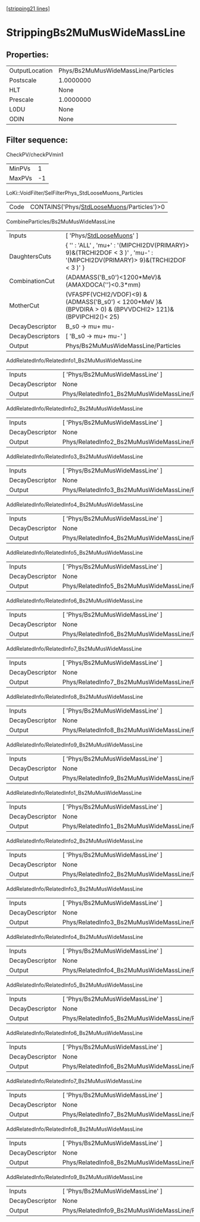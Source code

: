 [[stripping21 lines]](./stripping21-index)

# StrippingBs2MuMusWideMassLine

## Properties:

|                |                                     |
|----------------|-------------------------------------|
| OutputLocation | Phys/Bs2MuMusWideMassLine/Particles |
| Postscale      | 1.0000000                           |
| HLT            | None                                |
| Prescale       | 1.0000000                           |
| L0DU           | None                                |
| ODIN           | None                                |

## Filter sequence:

CheckPV/checkPVmin1

|        |     |
|--------|-----|
| MinPVs | 1   |
| MaxPVs | -1  |

LoKi::VoidFilter/SelFilterPhys_StdLooseMuons_Particles

|      |                                                                                            |
|------|--------------------------------------------------------------------------------------------|
| Code | CONTAINS('Phys/[StdLooseMuons](./stripping21-commonparticles-stdloosemuons)/Particles')\>0 |

CombineParticles/Bs2MuMusWideMassLine

|                  |                                                                                                                              |
|------------------|------------------------------------------------------------------------------------------------------------------------------|
| Inputs           | [ 'Phys/[StdLooseMuons](./stripping21-commonparticles-stdloosemuons)' ]                                                    |
| DaughtersCuts    | { '' : 'ALL' , 'mu+' : '(MIPCHI2DV(PRIMARY)\> 9)&(TRCHI2DOF \< 3 )' , 'mu-' : '(MIPCHI2DV(PRIMARY)\> 9)&(TRCHI2DOF \< 3 )' } |
| CombinationCut   | (ADAMASS('B_s0')\<1200\*MeV)& (AMAXDOCA('')\<0.3\*mm)                                                                        |
| MotherCut        | (VFASPF(VCHI2/VDOF)\<9) & (ADMASS('B_s0') \< 1200\*MeV )& (BPVDIRA \> 0) & (BPVVDCHI2\> 121)& (BPVIPCHI2()\< 25)             |
| DecayDescriptor  | B_s0 -\> mu+ mu-                                                                                                             |
| DecayDescriptors | [ 'B_s0 -\> mu+ mu-' ]                                                                                                     |
| Output           | Phys/Bs2MuMusWideMassLine/Particles                                                                                          |

AddRelatedInfo/RelatedInfo1_Bs2MuMusWideMassLine

|                 |                                                  |
|-----------------|--------------------------------------------------|
| Inputs          | [ 'Phys/Bs2MuMusWideMassLine' ]                |
| DecayDescriptor | None                                             |
| Output          | Phys/RelatedInfo1_Bs2MuMusWideMassLine/Particles |

AddRelatedInfo/RelatedInfo2_Bs2MuMusWideMassLine

|                 |                                                  |
|-----------------|--------------------------------------------------|
| Inputs          | [ 'Phys/Bs2MuMusWideMassLine' ]                |
| DecayDescriptor | None                                             |
| Output          | Phys/RelatedInfo2_Bs2MuMusWideMassLine/Particles |

AddRelatedInfo/RelatedInfo3_Bs2MuMusWideMassLine

|                 |                                                  |
|-----------------|--------------------------------------------------|
| Inputs          | [ 'Phys/Bs2MuMusWideMassLine' ]                |
| DecayDescriptor | None                                             |
| Output          | Phys/RelatedInfo3_Bs2MuMusWideMassLine/Particles |

AddRelatedInfo/RelatedInfo4_Bs2MuMusWideMassLine

|                 |                                                  |
|-----------------|--------------------------------------------------|
| Inputs          | [ 'Phys/Bs2MuMusWideMassLine' ]                |
| DecayDescriptor | None                                             |
| Output          | Phys/RelatedInfo4_Bs2MuMusWideMassLine/Particles |

AddRelatedInfo/RelatedInfo5_Bs2MuMusWideMassLine

|                 |                                                  |
|-----------------|--------------------------------------------------|
| Inputs          | [ 'Phys/Bs2MuMusWideMassLine' ]                |
| DecayDescriptor | None                                             |
| Output          | Phys/RelatedInfo5_Bs2MuMusWideMassLine/Particles |

AddRelatedInfo/RelatedInfo6_Bs2MuMusWideMassLine

|                 |                                                  |
|-----------------|--------------------------------------------------|
| Inputs          | [ 'Phys/Bs2MuMusWideMassLine' ]                |
| DecayDescriptor | None                                             |
| Output          | Phys/RelatedInfo6_Bs2MuMusWideMassLine/Particles |

AddRelatedInfo/RelatedInfo7_Bs2MuMusWideMassLine

|                 |                                                  |
|-----------------|--------------------------------------------------|
| Inputs          | [ 'Phys/Bs2MuMusWideMassLine' ]                |
| DecayDescriptor | None                                             |
| Output          | Phys/RelatedInfo7_Bs2MuMusWideMassLine/Particles |

AddRelatedInfo/RelatedInfo8_Bs2MuMusWideMassLine

|                 |                                                  |
|-----------------|--------------------------------------------------|
| Inputs          | [ 'Phys/Bs2MuMusWideMassLine' ]                |
| DecayDescriptor | None                                             |
| Output          | Phys/RelatedInfo8_Bs2MuMusWideMassLine/Particles |

AddRelatedInfo/RelatedInfo9_Bs2MuMusWideMassLine

|                 |                                                  |
|-----------------|--------------------------------------------------|
| Inputs          | [ 'Phys/Bs2MuMusWideMassLine' ]                |
| DecayDescriptor | None                                             |
| Output          | Phys/RelatedInfo9_Bs2MuMusWideMassLine/Particles |

AddRelatedInfo/RelatedInfo1_Bs2MuMusWideMassLine

|                 |                                                  |
|-----------------|--------------------------------------------------|
| Inputs          | [ 'Phys/Bs2MuMusWideMassLine' ]                |
| DecayDescriptor | None                                             |
| Output          | Phys/RelatedInfo1_Bs2MuMusWideMassLine/Particles |

AddRelatedInfo/RelatedInfo2_Bs2MuMusWideMassLine

|                 |                                                  |
|-----------------|--------------------------------------------------|
| Inputs          | [ 'Phys/Bs2MuMusWideMassLine' ]                |
| DecayDescriptor | None                                             |
| Output          | Phys/RelatedInfo2_Bs2MuMusWideMassLine/Particles |

AddRelatedInfo/RelatedInfo3_Bs2MuMusWideMassLine

|                 |                                                  |
|-----------------|--------------------------------------------------|
| Inputs          | [ 'Phys/Bs2MuMusWideMassLine' ]                |
| DecayDescriptor | None                                             |
| Output          | Phys/RelatedInfo3_Bs2MuMusWideMassLine/Particles |

AddRelatedInfo/RelatedInfo4_Bs2MuMusWideMassLine

|                 |                                                  |
|-----------------|--------------------------------------------------|
| Inputs          | [ 'Phys/Bs2MuMusWideMassLine' ]                |
| DecayDescriptor | None                                             |
| Output          | Phys/RelatedInfo4_Bs2MuMusWideMassLine/Particles |

AddRelatedInfo/RelatedInfo5_Bs2MuMusWideMassLine

|                 |                                                  |
|-----------------|--------------------------------------------------|
| Inputs          | [ 'Phys/Bs2MuMusWideMassLine' ]                |
| DecayDescriptor | None                                             |
| Output          | Phys/RelatedInfo5_Bs2MuMusWideMassLine/Particles |

AddRelatedInfo/RelatedInfo6_Bs2MuMusWideMassLine

|                 |                                                  |
|-----------------|--------------------------------------------------|
| Inputs          | [ 'Phys/Bs2MuMusWideMassLine' ]                |
| DecayDescriptor | None                                             |
| Output          | Phys/RelatedInfo6_Bs2MuMusWideMassLine/Particles |

AddRelatedInfo/RelatedInfo7_Bs2MuMusWideMassLine

|                 |                                                  |
|-----------------|--------------------------------------------------|
| Inputs          | [ 'Phys/Bs2MuMusWideMassLine' ]                |
| DecayDescriptor | None                                             |
| Output          | Phys/RelatedInfo7_Bs2MuMusWideMassLine/Particles |

AddRelatedInfo/RelatedInfo8_Bs2MuMusWideMassLine

|                 |                                                  |
|-----------------|--------------------------------------------------|
| Inputs          | [ 'Phys/Bs2MuMusWideMassLine' ]                |
| DecayDescriptor | None                                             |
| Output          | Phys/RelatedInfo8_Bs2MuMusWideMassLine/Particles |

AddRelatedInfo/RelatedInfo9_Bs2MuMusWideMassLine

|                 |                                                  |
|-----------------|--------------------------------------------------|
| Inputs          | [ 'Phys/Bs2MuMusWideMassLine' ]                |
| DecayDescriptor | None                                             |
| Output          | Phys/RelatedInfo9_Bs2MuMusWideMassLine/Particles |
